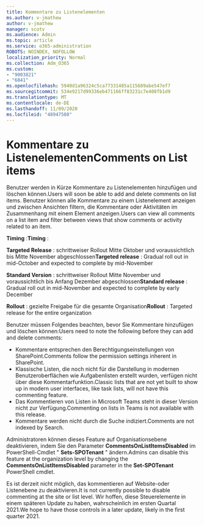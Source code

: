 ```yaml
---
title: Kommentare zu Listenelementen
ms.author: v-jmathew
author: v-jmathew
manager: scotv
ms.audience: Admin
ms.topic: article
ms.service: o365-administration
ROBOTS: NOINDEX, NOFOLLOW
localization_priority: Normal
ms.collection: Adm_O365
ms.custom:
- "9003821"
- "6841"
ms.openlocfilehash: 5940d1a96324c5ca77331485a115689abe547ef7
ms.sourcegitcommit: 534e9217d99336eb471166ff83231c7e408fb1d9
ms.translationtype: MT
ms.contentlocale: de-DE
ms.lasthandoff: 11/09/2020
ms.locfileid: "48947508"
---
```

# <a name="comments-on-list-items"></a><span data-ttu-id="6d311-102">Kommentare zu Listenelementen</span><span class="sxs-lookup"><span data-stu-id="6d311-102">Comments on List items</span></span>

<span data-ttu-id="6d311-103">Benutzer werden in Kürze Kommentare zu Listenelementen hinzufügen und löschen können.</span><span class="sxs-lookup"><span data-stu-id="6d311-103">Users will soon be able to add and delete comments on list items.</span></span> <span data-ttu-id="6d311-104">Benutzer können alle Kommentare zu einem Listenelement anzeigen und zwischen Ansichten filtern, die Kommentare oder Aktivitäten im Zusammenhang mit einem Element anzeigen.</span><span class="sxs-lookup"><span data-stu-id="6d311-104">Users can view all comments on a list item and filter between views that show comments or activity related to an item.</span></span>

<span data-ttu-id="6d311-105">**Timing** :</span><span class="sxs-lookup"><span data-stu-id="6d311-105">**Timing** :</span></span>

<span data-ttu-id="6d311-106">**Targeted Release** : schrittweiser Rollout Mitte Oktober und voraussichtlich bis Mitte November abgeschlossen</span><span class="sxs-lookup"><span data-stu-id="6d311-106">**Targeted release** : Gradual roll out in mid-October and expected to complete by mid-November</span></span>

<span data-ttu-id="6d311-107">**Standard Version** : schrittweiser Rollout Mitte November und voraussichtlich bis Anfang Dezember abgeschlossen</span><span class="sxs-lookup"><span data-stu-id="6d311-107">**Standard release** : Gradual roll out in mid-November and expected to complete by early December</span></span>

<span data-ttu-id="6d311-108">**Rollout** : gezielte Freigabe für die gesamte Organisation</span><span class="sxs-lookup"><span data-stu-id="6d311-108">**Rollout** : Targeted release for the entire organization</span></span>

<span data-ttu-id="6d311-109">Benutzer müssen Folgendes beachten, bevor Sie Kommentare hinzufügen und löschen können:</span><span class="sxs-lookup"><span data-stu-id="6d311-109">Users need to note the following before they can add and delete comments:</span></span>

- <span data-ttu-id="6d311-110">Kommentare entsprechen den Berechtigungseinstellungen von SharePoint.</span><span class="sxs-lookup"><span data-stu-id="6d311-110">Comments follow the permission settings inherent in SharePoint.</span></span>
- <span data-ttu-id="6d311-111">Klassische Listen, die noch nicht für die Darstellung in modernen Benutzeroberflächen wie Aufgabenlisten erstellt wurden, verfügen nicht über diese Kommentarfunktion.</span><span class="sxs-lookup"><span data-stu-id="6d311-111">Classic lists that are not yet built to show up in modern user interfaces, like task lists, will not have this commenting feature.</span></span>
- <span data-ttu-id="6d311-112">Das Kommentieren von Listen in Microsoft Teams steht in dieser Version nicht zur Verfügung.</span><span class="sxs-lookup"><span data-stu-id="6d311-112">Commenting on lists in Teams is not available with this release.</span></span>
- <span data-ttu-id="6d311-113">Kommentare werden nicht durch die Suche indiziert.</span><span class="sxs-lookup"><span data-stu-id="6d311-113">Comments are not indexed by Search.</span></span>

<span data-ttu-id="6d311-114">Administratoren können dieses Feature auf Organisationsebene deaktivieren, indem Sie den Parameter **CommentsOnListItemsDisabled** im PowerShell-Cmdlet " **Sets-SPOTenant** " ändern.</span><span class="sxs-lookup"><span data-stu-id="6d311-114">Admins can disable this feature at the organization level by changing the **CommentsOnListItemsDisabled** parameter in the **Set-SPOTenant** PowerShell cmdlet.</span></span>

<span data-ttu-id="6d311-115">Es ist derzeit nicht möglich, das kommentieren auf Website-oder Listenebene zu deaktivieren.</span><span class="sxs-lookup"><span data-stu-id="6d311-115">It is not currently possible to disable commenting at the site or list level.</span></span> <span data-ttu-id="6d311-116">Wir hoffen, diese Steuerelemente in einem späteren Update zu haben, wahrscheinlich im ersten Quartal 2021.</span><span class="sxs-lookup"><span data-stu-id="6d311-116">We hope to have those controls in a later update, likely in the first quarter 2021.</span></span>
